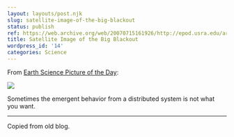 ```yaml
---
layout: layouts/post.njk
slug: satellite-image-of-the-big-blackout
status: publish
ref: https://web.archive.org/web/20070715161926/http://epod.usra.edu/archive/epodviewer.php3?oid=152768
title: Satellite Image of the Big Blackout
wordpress_id: '14'
categories: Science
---
```


From [Earth Science Picture of the Day](https://web.archive.org/web/20070715161926/http://epod.usra.edu/archive/epodviewer.php3?oid=152768):


![](https://web.archive.org/web/20070327142841if_/http://epod.usra.edu:80/archive/images/blackout.png)

Sometimes the emergent behavior from a distributed system is not what you want.


* * *


Copied from old blog.
